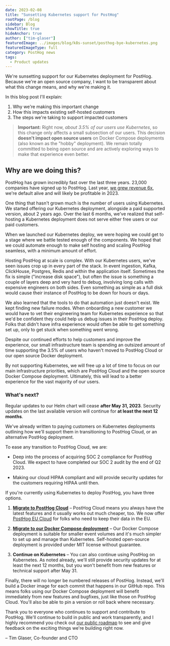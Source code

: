 ```yaml
---
date: 2023-02-08
title: "Sunsetting Kubernetes support for PostHog"
rootPage: /blog
sidebar: Blog
showTitle: true
hideAnchor: true
author: ["tim-glaser"]
featuredImage: ../images/blog/k8s-sunset/posthog-bye-kubernetes.png
featuredImageType: full
category: PostHog news
tags:
  - Product updates
---
```


We're sunsetting support for our Kubernetes deployment for PostHog. Because we're an open source company, I want to be transparent about what this change means, and why we're making it. 

In this blog post I'll explain:

1. Why we're making this important change
2. How this impacts existing self-hosted customers
3. The steps we're taking to support impacted customers

> **Important:** Right now, _about 3.5% of our users use Kubernetes_, so this change only affects a small subsection of our users. This decision **doesn't impact open source users** on Docker Compose deployments (also known as the "hobby" deployment). We remain totally committed to being open source and are actively exploring ways to make that experience even better.

## Why are we doing this?

PostHog has grown incredibly fast over the last three years. 23,000 companies have signed up to PostHog. Last year, [we grew revenue 6x](/blog/2022-review), we're default alive and will likely be profitable in 2023.

One thing that hasn't grown much is the number of users using Kubernetes. We started offering our Kubernetes deployment, alongside a paid supported version, about 2 years ago. Over the last 6 months, we've realized that self-hosting a Kubernetes deployment does not serve either free users or our paid customers.

When we launched our Kubernetes deploy, we were hoping we could get to a stage where we battle tested enough of the components. We hoped that we could automate enough to make self hosting and scaling PostHog seamless, with a minimum amount of effort.

Hosting PostHog at scale is complex. With our Kubernetes users, we've seen issues crop up in every part of the stack. In event ingestion, Kafka, ClickHouse, Postgres, Redis and within the application itself. Sometimes the fix is simple ("increase disk space"), but often the issue is something a couple of layers deep and very hard to debug, involving long calls with expensive engineers on both sides. Even something as simple as a full disk would cause their instance of PostHog to be down for hours or days.

We also learned that the tools to do that automation just doesn't exist. We kept finding new failure modes. When onboarding a new customer we would have to vet their engineering team for Kubernetes experience so that we'd be confident they could help us debug issues in their PostHog deploy. Folks that didn't have infra experience would often be able to get something set up, only to get stuck when something went wrong.

Despite our continued efforts to help customers and improve the experience, our small infrastructure team is spending an outsized amount of time supporting the 3.5% of users who haven't moved to PostHog Cloud or our open source Docker deployment.

By not supporting Kubernetes, we will free up a lot of time to focus on our main infrastructure priorities, which are PostHog Cloud and the open source Docker Compose deployment. Ultimately, this will lead to a better experience for the vast majority of our users.

### What's next?

Regular updates to our Helm chart will cease **after May 31, 2023**. Security updates on the last available version will continue for **at least the next 12 months**.

We've already written to paying customers on Kubernetes deployments outlining how we'll support them in transitioning to PostHog Cloud, or an alternative PostHog deployment.

To ease any transition to PostHog Cloud, we are:
- Deep into the process of acquiring SOC 2 compliance for PostHog Cloud. We expect to have completed our SOC 2 audit by the end of Q2 2023.

- Making our cloud HIPAA compliant and will provide security updates for the customers requiring HIPAA until then. 

If you're currently using Kubernetes to deploy PostHog, you have three options.

1. **[Migrate to PostHog Cloud](/docs/migrate/migrate-between-cloud-and-self-hosted)** – PostHog Cloud means you always have the latest features and it usually works out much cheaper, too. We now offer [PostHog EU Cloud](/eu) for folks who need to keep their data in the EU.

2. **[Migrate to our Docker Compose deployment](/docs/self-host/open-source/deployment)** – Our Docker Compose deployment is suitable for smaller event volumes and it's much simpler to set up and manage than Kubernetes. Self-hosted open-source deployment is provided under MIT license without guarantee.

3. **Continue on Kubernetes** – You can also continue using PostHog on Kubernetes. As noted already, we'll still provide security updates for at least the next 12 months, but you won't benefit from new features or technical support after May 31.

Finally, there will no longer be numbered releases of PostHog. Instead, we'll build a Docker image for each commit that happens in our GitHub repo. This means folks using our Docker Compose deployment will benefit immediately from new features and bugfixes, just like those on PostHog Cloud. You'll also be able to pin a version or roll back where necessary.

Thank you to everyone who continues to support and contribute to PostHog. We'll continue to build in public and work transparently, and I highly recommend you check out [our public roadmap](/roadmap) to see and give feedback on the exciting things we're building right now.

– Tim Glaser, Co-founder and CTO

